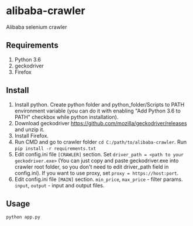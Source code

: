 # alibaba-crawler
Alibaba selenium crawler

## Requirements

1. Python 3.6
2. geckodriver
3. Firefox

## Install
1. Install python. Create python folder and python_folder/Scripts to PATH environment variable (you can do it with enabling \"Add Python 3.6 to PATH\" checkbox while python installation).
2. Download geckodriver https://github.com/mozilla/geckodriver/releases and unzip it.
3. Install Firefox.
4. Run CMD and go to crawler folder ``cd C:/path/to/alibaba-crawler``. Run ``pip install -r requirements.txt``
5. Edit config.ini file ``[CRAWLER]`` section. Set ``driver_path = <path to your geckodriver.exe>`` (You can just copy and paste geckodriver.exe into crawler root folder, so you don't need to edit driver_path field in config.ini). 
If you want to use proxy, set ``proxy = https://host:port``.
6. Edit config.ini file ``[MAIN]`` section. ``min_price``, ``max_price`` - filter params. ``input``, ``output`` - input and output files.

## Usage

``
python app.py
``
